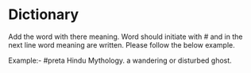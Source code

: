 # Dictionary

Add the word with there meaning. Word should initiate with # and in the next line word meaning are written.
Please follow the below example.

Example:-
#preta Hindu Mythology. a wandering or disturbed ghost.
